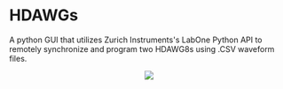 # HDAWGs
A python GUI that utilizes Zurich Instruments's LabOne Python API to remotely synchronize and program two HDAWG8s using .CSV waveform files.

<p align="center">
<img src="https://user-images.githubusercontent.com/68760258/216798045-faba8403-4187-4c20-ac13-e9dd6fa5fc71.png">
</p>
